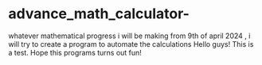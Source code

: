 # advance_math_calculator-
whatever mathematical progress i will be making from 9th of april 2024 , i will try to create a program to automate the calculations 
Hello guys!
This is a test.
Hope this programs turns out fun! 
